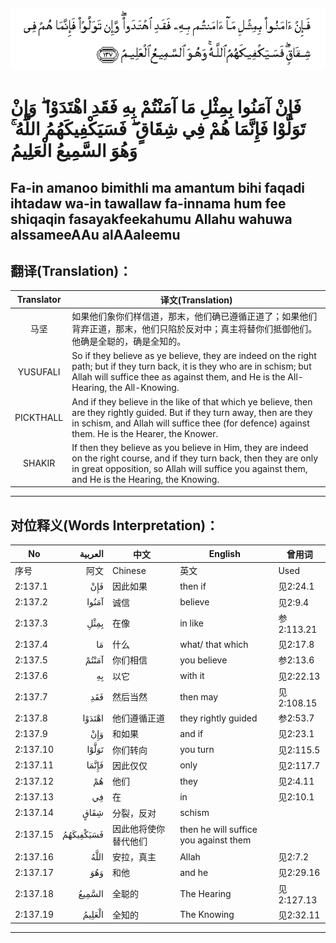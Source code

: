 ![002:137](images/002_137.gif)

# فَإِنْ آمَنُوا بِمِثْلِ مَا آمَنْتُمْ بِهِ فَقَدِ اهْتَدَوْا ۖ وَإِنْ تَوَلَّوْا فَإِنَّمَا هُمْ فِي شِقَاقٍ ۖ فَسَيَكْفِيكَهُمُ اللَّهُ ۚ وَهُوَ السَّمِيعُ الْعَلِيمُ 

## Fa-in amanoo bimithli ma amantum bihi faqadi ihtadaw wa-in tawallaw fa-innama hum fee shiqaqin fasayakfeekahumu Allahu wahuwa alssameeAAu alAAaleemu

## 翻译(Translation)：

| Translator | 译文(Translation)                                            |
| :--------: | ------------------------------------------------------------ |
|    马坚    | 如果他们象你们样信道，那末，他们确已遵循正道了；如果他们背弃正道，那末，他们只陷於反对中；真主将替你们抵御他们。他确是全聪的，确是全知的。 |
|  YUSUFALI  | So if they believe as ye believe, they are indeed on the right path; but if they turn back, it is they who are in schism; but Allah will suffice thee as against them, and He is the All-Hearing, the All-Knowing. |
| PICKTHALL  | And if they believe in the like of that which ye believe, then are they rightly guided. But if they turn away, then are they in schism, and Allah will suffice thee (for defence) against them. He is the Hearer, the Knower. |
|   SHAKIR   | If then they believe as you believe in Him, they are indeed on the right course, and if they turn back, then they are only in great opposition, so Allah will suffice you against them, and He is the Hearing, the Knowing. |

---

## 对位释义(Words Interpretation)：

| No       |   العربية | 中文                 | English                               | 曾用词     |
| -------- | --------: | -------------------- | ------------------------------------- | ---------- |
| 序号     |      阿文 | Chinese              | 英文                                  | Used       |
| 2:137.1  |       فَإِنْ | 因此如果             | then if                               | 见2:24.1   |
| 2:137.2  |     آمَنُوا | 诚信                 | believe                               | 见2:9.4    |
| 2:137.3  |      بِمِثْلِ | 在像                 | in like                               | 参2:113.21 |
| 2:137.4  |        مَا | 什么                 | what/ that which                      | 见2:17.8   |
| 2:137.5  |     آمَنْتُمْ | 你们相信             | you believe                           | 参2:13.6   |
| 2:137.6  |        بِهِ | 以它                 | with it                               | 见2:22.13  |
| 2:137.7  |       فَقَدِ | 然后当然             | then may                              | 见2:108.15 |
| 2:137.8  |    اهْتَدَوْا | 他们遵循正道         | they rightly guided                   | 参2:53.7   |
| 2:137.9  |       وَإِنْ | 和如果               | and if                                | 见2:23.1   |
| 2:137.10 |     تَوَلَّوْا | 你们转向             | you turn                              | 见2:115.5  |
| 2:137.11 |     فَإِنَّمَا | 因此仅仅             | only                                  | 见2:117.7  |
| 2:137.12 |        هُمْ | 他们                 | they                                  | 见2:4.11   |
| 2:137.13 |        فِي | 在                   | in                                    | 见2:10.1   |
| 2:137.14 |      شِقَاقٍ | 分裂，反对           | schism                                |            |
| 2:137.15 | فَسَيَكْفِيكَهُمُ | 因此他将使你替代他们 | then he will suffice you against them |            |
| 2:137.16 |      اللَّهُ | 安拉，真主           | Allah                                 | 见2:7.2    |
| 2:137.17 |       وَهُوَ | 和他                 | and he                                | 见2:29.16  |
| 2:137.18 |    السَّمِيعُ | 全聪的               | The Hearing                           | 见2:127.13 |
| 2:137.19 |    الْعَلِيمُ | 全知的               | The Knowing                           | 见2:32.11  |

---
